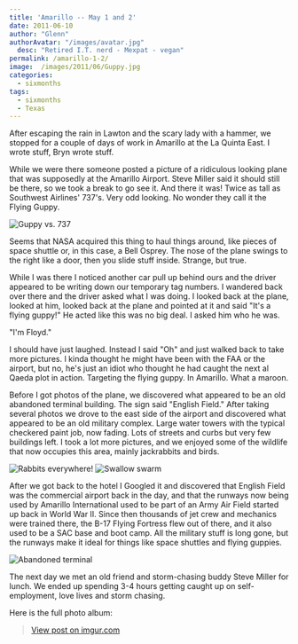 ```yaml
---
title: 'Amarillo -- May 1 and 2'
date: 2011-06-10
author: "Glenn"
authorAvatar: "/images/avatar.jpg"
  desc: "Retired I.T. nerd - Mexpat - vegan"
permalink: /amarillo-1-2/
image:  /images/2011/06/Guppy.jpg
categories:
  - sixmonths
tags:
  - sixmonths
  - Texas
---
```

After escaping the rain in Lawton and the scary lady with a hammer, we stopped for a couple of days of work in Amarillo at the La Quinta East. I wrote stuff, Bryn wrote stuff.

While we were there someone posted a picture of a ridiculous looking plane that was supposedly at the Amarillo Airport. Steve Miller said it should still be there, so we took a break to go see it. And there it was! Twice as tall as Southwest Airlines' 737's. Very odd looking. No wonder they call it the Flying Guppy.

![Guppy vs. 737](https://i.imgur.com/PBkMAQD.jpg)

Seems that NASA acquired this thing to haul things around, like pieces of space shuttle or, in this case, a Bell Osprey. The nose of the plane swings to the right like a door, then you slide stuff inside. Strange, but true.

While I was there I noticed another car pull up behind ours and the driver appeared to be writing down our temporary tag numbers. I wandered back over there and the driver asked what I was doing. I looked back at the plane, looked at him, looked back at the plane and pointed at it and said "It's a flying guppy!" He acted like this was no big deal. I asked him who he was.

"I'm Floyd."

I should have just laughed. Instead I said "Oh" and just walked back to take more pictures. I kinda thought he might have been with the FAA or the airport, but no, he's just an idiot who thought he had caught the next al Qaeda plot in action. Targeting the flying guppy. In Amarillo. What a maroon.

Before I got photos of the plane, we discovered what appeared to be an old abandoned terminal building. The sign said "English Field." After taking several photos we drove to the east side of the airport and discovered what appeared to be an old military complex. Large water towers with the typical checkered paint job, now fading. Lots of streets and curbs but very few buildings left. I took a lot more pictures, and we enjoyed some of the wildlife that now occupies this area, mainly jackrabbits and birds.

![Rabbits everywhere!](https://i.imgur.com/ZhQW4mp.jpg)
![Swallow swarm](https://i.imgur.com/xBHdP4M.jpg)

After we got back to the hotel I Googled it and discovered that English Field was the commercial airport back in the day, and that the runways now being used by Amarillo International used to be part of an Army Air Field started up back in World War II. Since then thousands of jet crew and mechanics were trained there, the B-17 Flying Fortress flew out of there, and it also used to be a SAC base and boot camp. All the military stuff is long gone, but the runways make it ideal for things like space shuttles and flying guppies.

![Abandoned terminal](https://i.imgur.com/AwFBNaZ.jpg)

The next day we met an old friend and storm-chasing buddy Steve Miller for lunch. We ended up spending 3-4 hours getting caught up on self-employment, love lives and storm chasing.

Here is the full photo album:

<blockquote class="imgur-embed-pub" lang="en" data-id="a/9703M"><a href="//imgur.com/a/9703M">View post on imgur.com</a></blockquote><script async src="//s.imgur.com/min/embed.js" charset="utf-8"></script>